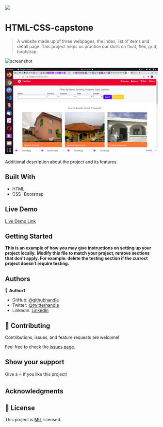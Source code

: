![](https://img.shields.io/badge/Microverse-blueviolet)

# HTML-CSS-capstone

> A website made up of three webpages, the index, list of items and detail page. This project helps us practise our skills on float, flex, grid, bootstrap.  

![screenshot](images/.png)

![screenshot](images/List_of_items.png)

Additional description about the project and its features.

## Built With

- HTML
- CSS
-Bootstrap

## Live Demo

[Live Demo Link]()


## Getting Started

**This is an example of how you may give instructions on setting up your project locally.**
**Modify this file to match your project, remove sections that don't apply. For example: delete the testing section if the currect project doesn't require testing.**




## Authors

👤 **Author1**

- GitHub: [@githubhandle](https://github.com/Fondem-Jr/)
- Twitter: [@twitterhandle](https://twitter.com/OpportunistZeus)
- LinkedIn: [LinkedIn](https://www.linkedin.com/in/fondem-junior-57484744)

## 🤝 Contributing

Contributions, issues, and feature requests are welcome!

Feel free to check the [issues page](issues/).

## Show your support

Give a ⭐️ if you like this project!

## Acknowledgments



## 📝 License

This project is [MIT](lic.url) licensed.
